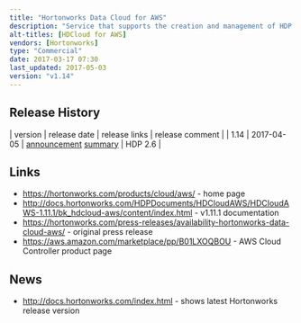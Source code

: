 ```yaml
---
title: "Hortonworks Data Cloud for AWS"
description: "Service that supports the creation and management of HDP clusters on Amazon Web Services (AWS).  Management is done through a Cloud Controller AWS Product that provides a web interface and CLI for orchestrating the creation of AWS resources and the deployment of clusters using Ambari, and the subsequent scaling or cloning of the cluster.  Supports a number of standard cluster types, including Data Science (Spark, Zeppelin), EDW-ETL (Hive, Spark) and EDW-Analytics (Hive, Zeppelin), with clusters also including Tez, Pig and Scoop, along with a number of standard node types, including worker nodes (that support HDFS and YARN) and computer nodes (that only support YARN).  Clusters are designed to be ephemeral, however Amazon RDS can be used to provide persistent storage of Cloud Controller and Hive metadata, and Amazon S3 can be used to provide persistent cluster storage.  Also supports Hortonworks SmartSense, cluster templates, the use of Spot Instances for compute nodes, and node recipes for executing custom scripts pre/post the Ambari cluster setup.  Comes with free community support from Hortonworks.  First launched in November 2016."
alt-titles: [HDCloud for AWS]
vendors: [Hortonworks]
type: "Commercial"
date: 2017-03-17 07:30
last_updated: 2017-05-03
version: "v1.14"
---
```

## Release History

| version | release date | release links | release comment |
| 1.14 | 2017-04-05 | [announcement](https://hortonworks.com/blog/announcing-hortonworks-data-cloud-for-aws-1-14-1/) [summary](http://docs.hortonworks.com/HDPDocuments/HDCloudAWS/HDCloudAWS-1.14.1/index.html) | HDP 2.6 |

## Links

* <https://hortonworks.com/products/cloud/aws/> - home page
* <http://docs.hortonworks.com/HDPDocuments/HDCloudAWS/HDCloudAWS-1.11.1/bk_hdcloud-aws/content/index.html> - v1.11.1 documentation
* <https://hortonworks.com/press-releases/availability-hortonworks-data-cloud-aws/> - original press release
* <https://aws.amazon.com/marketplace/pp/B01LXOQBOU> - AWS Cloud Controller product page

## News

* <http://docs.hortonworks.com/index.html> - shows latest Hortonworks release version